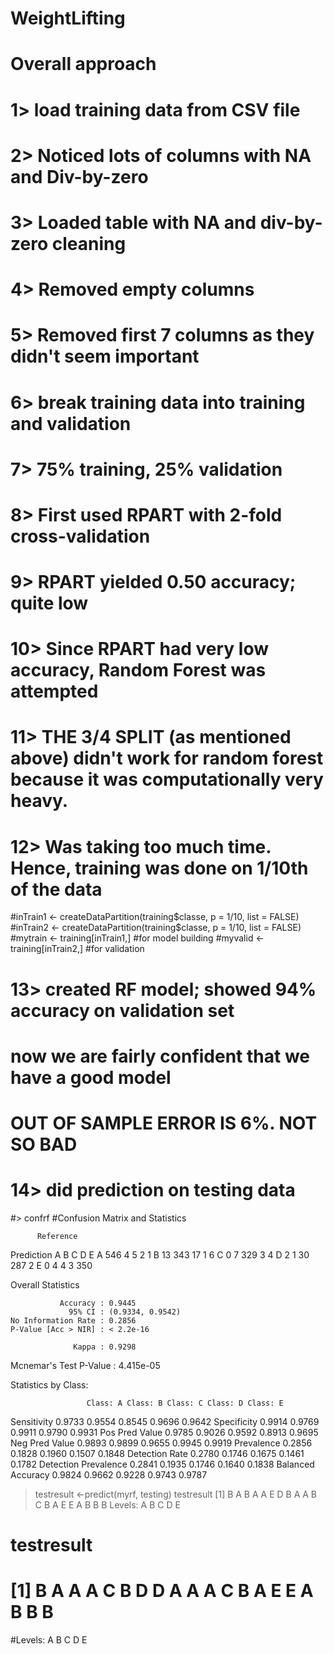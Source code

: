 # WeightLifting



# Overall approach

# 1> load training data from CSV file
# 2> Noticed lots of columns with NA and Div-by-zero
# 3> Loaded table with NA and div-by-zero cleaning
# 4> Removed empty columns
# 5> Removed first 7 columns as they didn't seem important

# 6> break training data into training and validation 
# 7> 75% training, 25% validation

# 8> First used RPART with 2-fold cross-validation
# 9> RPART yielded 0.50 accuracy; quite low
# 10> Since RPART had very low accuracy, Random Forest was attempted
# 11> THE 3/4 SPLIT (as mentioned above) didn't work for random forest because it was computationally very heavy. 
# 12> Was taking too much time. Hence, training was done on 1/10th of the data
#inTrain1 <- createDataPartition(training$classe, p = 1/10, list = FALSE)
#inTrain2 <- createDataPartition(training$classe, p = 1/10, list = FALSE)
#mytrain <- training[inTrain1,] #for model building
#myvalid <- training[inTrain2,] #for validation

# 13> created RF model; showed 94% accuracy on validation set
# now we are fairly confident that we have a good model
# OUT OF SAMPLE ERROR IS 6%. NOT SO BAD

# 14> did prediction on testing data

#> confrf
#Confusion Matrix and Statistics

          Reference
Prediction   A   B   C   D   E
         A 546   4   5   2   1
         B  13 343  17   1   6
         C   0   7 329   3   4
         D   2   1  30 287   2
         E   0   4   4   3 350

Overall Statistics
                                          
               Accuracy : 0.9445          
                 95% CI : (0.9334, 0.9542)
    No Information Rate : 0.2856          
    P-Value [Acc > NIR] : < 2.2e-16       
                                          
                  Kappa : 0.9298          
 Mcnemar's Test P-Value : 4.415e-05       

Statistics by Class:

                     Class: A Class: B Class: C Class: D Class: E
Sensitivity            0.9733   0.9554   0.8545   0.9696   0.9642
Specificity            0.9914   0.9769   0.9911   0.9790   0.9931
Pos Pred Value         0.9785   0.9026   0.9592   0.8913   0.9695
Neg Pred Value         0.9893   0.9899   0.9655   0.9945   0.9919
Prevalence             0.2856   0.1828   0.1960   0.1507   0.1848
Detection Rate         0.2780   0.1746   0.1675   0.1461   0.1782
Detection Prevalence   0.2841   0.1935   0.1746   0.1640   0.1838
Balanced Accuracy      0.9824   0.9662   0.9228   0.9743   0.9787
> testresult <-predict(myrf, testing)
> testresult
 [1] B A B A A E D B A A B C B A E E A B B B
Levels: A B C D E
# testresult
# [1] B A A A C B D D A A A C B A E E A B B B
#Levels: A B C D E
